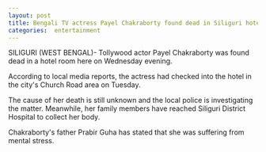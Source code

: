 ```yaml
---
layout: post
title: Bengali TV actress Payel Chakraborty found dead in Siliguri hotel room
categories:  entertainment
---
```

SILIGURI (WEST BENGAL)- Tollywood actor Payel Chakraborty was found dead in a hotel room here on Wednesday evening.

According to local media reports, the actress had checked into the hotel in the city's Church Road area on Tuesday. 


The cause of her death is still unknown and the local police is investigating the matter. Meanwhile, her family members have reached Siliguri District Hospital to collect her body.

Chakraborty's father Prabir Guha has stated that she was suffering from mental stress.


 <amp-img  src="{{ site.baseurl }}/images/payel-chakraborty.jpg"  layout="responsive"  width="640px"   height="227px"  ></amp-img>  
